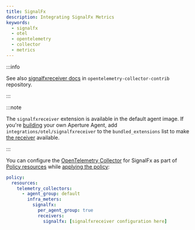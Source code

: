 ```yaml
---
title: SignalFx
description: Integrating SignalFx Metrics
keywords:
  - signalfx
  - otel
  - opentelemetry
  - collector
  - metrics
---
```


:::info

See also [signalfxreceiver docs][receiver] in `opentelemetry-collector-contrib`
repository.

:::

:::note

The `signalfxreceiver` extension is available in the default agent image. If
you're [building][build] your own Aperture Agent, add
`integrations/otel/signalfxreceiver` to the `bundled_extensions` list to make
[the receiver][receiver] available.

:::

You can configure the [OpenTelemetry Collector][opentelemetry-collector] for
SignalFx as part of [Policy resources][policy-resources] while [applying the
policy][applying-policy]:

```yaml
policy:
  resources:
    telemetry_collectors:
      - agent_group: default
        infra_meters:
          signalfx:
            per_agent_group: true
            receivers:
              signalfx: [signalfxreceiver configuration here]
```

[build]: /reference/aperturectl/build/agent/agent.md
[receiver]:
  https://github.com/open-telemetry/opentelemetry-collector-contrib/tree/main/receiver/signalfxreceiver
[opentelemetry-collector]: /reference/configuration/spec.md#telemetry-collector
[applying-policy]: /use-cases/use-cases.md
[policy-resources]: /reference/configuration/spec.md#resources
